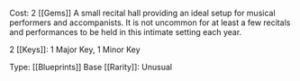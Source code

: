 Cost: 2 [[Gems]]
A small recital hall providing an ideal setup for musical performers and accompanists. It is not uncommon for at least a few recitals and performances to be held in this intimate setting each year.

2 [[Keys]]: 1 Major Key, 1 Minor Key

Type: [[Blueprints]]
Base [[Rarity]]: Unusual